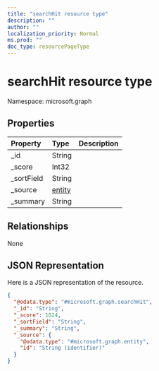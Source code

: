 ```yaml
---
title: "searchHit resource type"
description: ""
author: ""
localization_priority: Normal
ms.prod: ""
doc_type: resourcePageType
---
```


# searchHit resource type


Namespace: microsoft.graph



## Properties
|Property|Type|Description|
|:---|:---|:---|
|_id|String||
|_score|Int32||
|_sortField|String||
|_source|[entity](../resources/entity.md)||
|_summary|String||

## Relationships
None

## JSON Representation
Here is a JSON representation of the resource.
<!-- {
  "blockType": "resource",
  "@odata.type": "microsoft.graph.searchHit"
}
-->
``` json
{
  "@odata.type": "#microsoft.graph.searchHit",
  "_id": "String",
  "_score": 1024,
  "_sortField": "String",
  "_summary": "String",
  "_source": {
    "@odata.type": "#microsoft.graph.entity",
    "id": "String (identifier)"
  }
}
```

